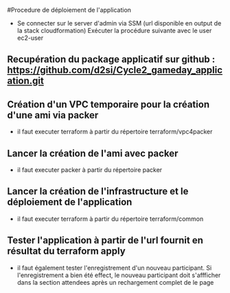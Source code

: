 #Procedure de déploiement de l'application

* Se connecter sur le server d'admin via SSM (url disponible en output de la stack cloudformation)
  Exécuter la procédure suivante avec le user ec2-user

## Recupération du package applicatif sur github  : https://github.com/d2si/Cycle2_gameday_application.git

## Création d'un VPC temporaire pour la création d'une ami via packer
* il faut executer terraform à partir du répertoire terraform/vpc4packer

## Lancer la création de l'ami avec packer
* il faut executer packer à partir du répertoire packer

## Lancer la création de l'infrastructure et le déploiement de l'application
* il faut executer terraform à partir du répertoire terraform/common

## Tester l'application à partir de l'url fournit en résultat du terraform apply
* il faut également tester l'enregistrement d'un nouveau participant. Si l'enregistrement a bien été effect, le nouveau participant doit s'affficher dans la section attendees après un rechargement complet de le page
